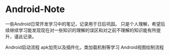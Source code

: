 # Android-Note
一些Android日常开发学习中的笔记，记录用于日后巩固。
只是个人理解，希望后续继续学习能发现现在对一些知识的理解的误区和对之前不理解的知识能有所提升，谨此记录。

Android启动流程
apk加壳以及插件化，类加载机制等学习
Android视图绘制流程
